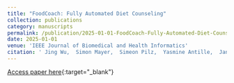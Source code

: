 ```yaml
---
title: "FoodCoach: Fully Automated Diet Counseling"
collection: publications
category: manuscripts
permalink: /publication/2025-01-01-FoodCoach-Fully-Automated-Diet-Counseling
date: 2025-01-01
venue: 'IEEE Journal of Biomedical and Health Informatics'
citation: ' Jing Wu,  Simon Mayer,  Simeon Pilz,  Yasmine Antille,  Jan Albert,  Melanie Stoll,  Kimberly Garcia,  Klaus Fuchs,  Lia Bally,  Lukas Eichelberger,  Tanja Schneider,  Verena Tiefenbeck,  Sybilla Merian,  Freya Orban, &quot;FoodCoach: Fully Automated Diet Counseling.&quot; IEEE Journal of Biomedical and Health Informatics, 2025.'
---
```

[Access paper here](https://doi.org/10.1109/JBHI.2025.3540899){:target="_blank"}
